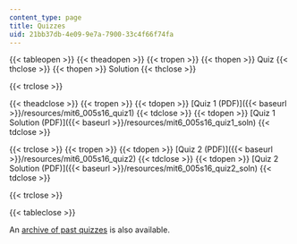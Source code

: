 ```yaml
---
content_type: page
title: Quizzes
uid: 21bb37db-4e09-9e7a-7900-33c4f66f74fa
---
```


{{< tableopen >}}
{{< theadopen >}}
{{< tropen >}}
{{< thopen >}}
Quiz
{{< thclose >}}
{{< thopen >}}
Solution
{{< thclose >}}

{{< trclose >}}

{{< theadclose >}}
{{< tropen >}}
{{< tdopen >}}
[Quiz 1 (PDF)]({{< baseurl >}}/resources/mit6_005s16_quiz1)
{{< tdclose >}}
{{< tdopen >}}
[Quiz 1 Solution (PDF)]({{< baseurl >}}/resources/mit6_005s16_quiz1_soln)
{{< tdclose >}}

{{< trclose >}}
{{< tropen >}}
{{< tdopen >}}
[Quiz 2 (PDF)]({{< baseurl >}}/resources/mit6_005s16_quiz2)
{{< tdclose >}}
{{< tdopen >}}
[Quiz 2 Solution (PDF)]({{< baseurl >}}/resources/mit6_005s16_quiz2_soln)
{{< tdclose >}}

{{< trclose >}}

{{< tableclose >}}

An [archive of past quizzes](/ans7870/6/6.005/s16/quizzes/archive/) is also available.